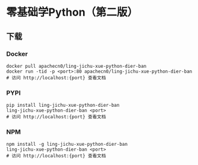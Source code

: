 # 零基础学Python（第二版）

## 下载

### Docker

```
docker pull apachecn0/ling-jichu-xue-python-dier-ban
docker run -tid -p <port>:80 apachecn0/ling-jichu-xue-python-dier-ban
# 访问 http://localhost:{port} 查看文档
```

### PYPI

```
pip install ling-jichu-xue-python-dier-ban
ling-jichu-xue-python-dier-ban <port>
# 访问 http://localhost:{port} 查看文档
```

### NPM

```
npm install -g ling-jichu-xue-python-dier-ban
ling-jichu-xue-python-dier-ban <port>
# 访问 http://localhost:{port} 查看文档
```